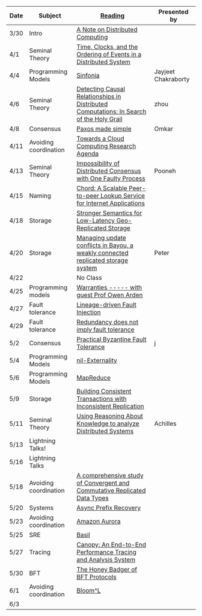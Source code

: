 |Date|Subject|<a href="Link">Reading</a>|Presented by|
|------------|-------------|-------------|------------|
|3/30|Intro|<a href="http://citeseerx.ist.psu.edu/viewdoc/summary?doi=10.1.1.41.7628">A Note on Distributed Computing</a>||
|4/1|Seminal Theory|<a href="http://amturing.acm.org/p558-lamport.pdf">Time, Clocks, and the Ordering of Events in a Distributed System</a>||
|4/4|Programming Models|<a href="http://www.sosp2007.org/papers/sosp064-aguilera.pdf">Sinfonia</a>|Jayjeet Chakraborty|
|4/6|Seminal Theory|<a href="https://www.vs.inf.ethz.ch/publ/papers/holygrail.pdf">Detecting Causal Relationships in Distributed Computations: In Search of the Holy Grail</a>|zhou|
|4/8|Consensus|<a href="http://research.microsoft.com/en-us/um/people/lamport/pubs/paxos-simple.pdf">Paxos made simple </a>|Omkar|
|4/11|Avoiding coordination|<a href="https://www.cs.purdue.edu/homes/bb/cs590/handouts/Cornell.pdf">Towards a Cloud Computing Research Agenda</a>||
|4/13|Seminal Theory|<a href="https://groups.csail.mit.edu/tds/papers/Lynch/jacm85.pdf">Impossibility of Distributed Consensus with One Faulty Process</a>|Pooneh|
|4/15|Naming|<a href="https://pdos.csail.mit.edu/papers/chord:sigcomm01/chord_sigcomm.pdf">Chord: A Scalable Peer-to-peer Lookup Service for Internet Applications</a>||
|4/18|Storage|<a href="http://www.cs.princeton.edu/~wlloyd/papers/eiger-nsdi13.pdf">Stronger Semantics for Low-Latency Geo-Replicated Storage</a>||
|4/20|Storage|<a href="https://people.cs.umass.edu/~mcorner/courses/691M/papers/terry.pdf">Managing update conflicts in Bayou, a weakly connected replicated storage system</a>|Peter|
|4/22||No Class|
|4/25|Programming models|<a href="https://www.cs.cornell.edu/andru/papers/warranties/nsdi14.pdf">Warranties ----- with guest Prof Owen Arden|
|4/27|Fault tolerance|<a href="https://people.ucsc.edu/~palvaro/molly.pdf">Lineage-driven Fault Injection</a>||
|4/29|Fault tolerance|<a href="https://www.usenix.org/system/files/conference/fast17/fast17-ganesan.pdf">Redundancy does not imply fault tolerance</a>|
|5/2|Consensus|<a href="http://pmg.csail.mit.edu/papers/osdi99.pdf">Practical Byzantine Fault Tolerance</a>|j|
|5/4|Programming Models|<a href="https://pages.cs.wisc.edu/~ag/pdf/nilext.pdf">nil-Externality</a>||
|5/6|Programming Models|<a href="http://static.googleusercontent.com/media/research.google.com/en//archive/mapreduce-osdi04.pdf">MapReduce</a>||
|5/9|Storage|<a href="https://syslab.cs.washington.edu/papers/tapir-tr14.pdf">Building Consistent Transactions with Inconsistent Replication</a>||
|5/11|Seminal Theory|<a href="https://www.cs.cornell.edu/home/halpern/papers/UsingRAK.pdf">Using Reasoning About Knowledge to analyze Distributed Systems</a>|Achilles|
|5/13|  Lightning Talks!||
|5/16|  Lightning Talks||
|5/18|Avoiding coordination|<a href="http://hal.upmc.fr/inria-00555588/document">A comprehensive study of Convergent and Commutative Replicated Data Types</a>||
|5/20|Systems|<a href="https://tli2.github.io/assets/pdf/dpr-sigmod2021.pdf">Async Prefix Recovery</a>||
|5/23|Avoiding coordination|<a href="https://dl.acm.org/citation.cfm?id=3183713.3196937">Amazon Aurora</a>||
|5/25|SRE|<a href="https://nacrooks.github.io/bibliography/publications/2021-sosp-basil.pdf">Basil</a>||
|5/27|Tracing|<a href="https://research.fb.com/publications/canopy-end-to-end-performance-tracing-at-scale/">Canopy: An End-to-End Performance Tracing and Analysis System</a>||
|5/30|BFT|<a href="https://eprint.iacr.org/2016/199.pdf">The Honey Badger of BFT Protocols</a>||
|6/1|Avoiding coordination|<a href="http://www.neilconway.org/docs/socc2012_bloom_lattices.pdf">Bloom^L</a>||
6/3||<a href=""></a>||
